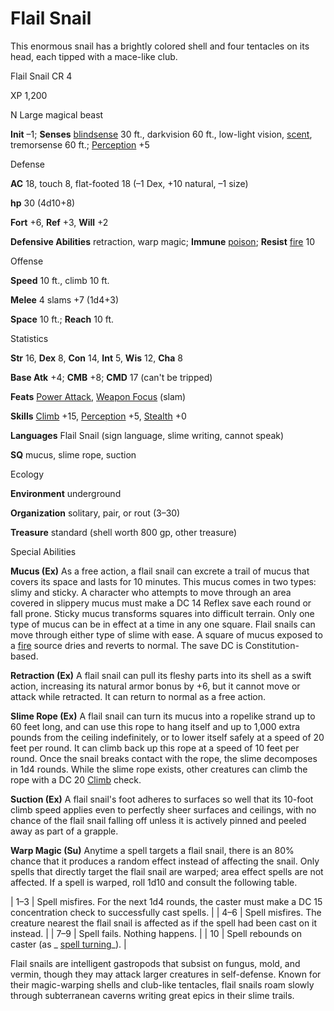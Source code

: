# Flail Snail

This enormous snail has a brightly colored shell and four tentacles on its head, each tipped with a mace-like club.

Flail Snail CR 4

XP 1,200

N Large magical beast

**Init** –1; **Senses** [blindsense](monsters/universalMonsterRules.md#_blindsense) 30 ft., darkvision 60 ft., low-light vision, [scent](monsters/universalMonsterRules.md#_scent), tremorsense 60 ft.; [Perception](skills/perception.md#_perception) +5

Defense

**AC** 18, touch 8, flat-footed 18 (–1 Dex, +10 natural, –1 size)

**hp** 30 (4d10+8)

**Fort** +6, **Ref** +3, **Will** +2

**Defensive Abilities** retraction, warp magic; **Immune** [poison](monsters/universalMonsterRules.md#_poison-(ex-or-su)); **Resist** [fire](monsters/creatureTypes.md#_fire-subtype) 10

Offense

**Speed** 10 ft., climb 10 ft.

**Melee** 4 slams +7 (1d4+3)

**Space** 10 ft.; **Reach** 10 ft.

Statistics

**Str** 16, **Dex** 8, **Con** 14, **Int** 5, **Wis** 12, **Cha** 8

**Base Atk** +4; **CMB** +8; **CMD** 17 (can't be tripped)

**Feats** [Power Attack](feats.md#_power-attack), [Weapon Focus](feats.md#_weapon-focus) (slam)

**Skills** [Climb](skills/climb.md#_climb) +15, [Perception](skills/perception.md#_perception) +5, [Stealth](skills/stealth.md#_stealth) +0

**Languages** Flail Snail (sign language, slime writing, cannot speak)

**SQ** mucus, slime rope, suction

Ecology

**Environment** underground

**Organization** solitary, pair, or rout (3–30)

**Treasure** standard (shell worth 800 gp, other treasure)

Special Abilities

**Mucus (Ex)** As a free action, a flail snail can excrete a trail of mucus that covers its space and lasts for 10 minutes. This mucus comes in two types: slimy and sticky. A character who attempts to move through an area covered in slippery mucus must make a DC 14 Reflex save each round or fall prone. Sticky mucus transforms squares into difficult terrain. Only one type of mucus can be in effect at a time in any one square. Flail snails can move through either type of slime with ease. A square of mucus exposed to a [fire](monsters/creatureTypes.md#_fire-subtype) source dries and reverts to normal. The save DC is Constitution-based.

**Retraction (Ex)** A flail snail can pull its fleshy parts into its shell as a swift action, increasing its natural armor bonus by +6, but it cannot move or attack while retracted. It can return to normal as a free action.

**Slime Rope (Ex)** A flail snail can turn its mucus into a ropelike strand up to 60 feet long, and can use this rope to hang itself and up to 1,000 extra pounds from the ceiling indefinitely, or to lower itself safely at a speed of 20 feet per round. It can climb back up this rope at a speed of 10 feet per round. Once the snail breaks contact with the rope, the slime decomposes in 1d4 rounds. While the slime rope exists, other creatures can climb the rope with a DC 20 [Climb](skills/climb.md#_climb) check.

**Suction (Ex)** A flail snail's foot adheres to surfaces so well that its 10-foot climb speed applies even to perfectly sheer surfaces and ceilings, with no chance of the flail snail falling off unless it is actively pinned and peeled away as part of a grapple.

**Warp Magic (Su)** Anytime a spell targets a flail snail, there is an 80% chance that it produces a random effect instead of affecting the snail. Only spells that directly target the flail snail are warped; area effect spells are not affected. If a spell is warped, roll 1d10 and consult the following table.

  
  

| 1–3 | Spell misfires. For the next 1d4 rounds, the caster must make a DC 15 concentration check to successfully cast spells. |
| 4–6 | Spell misfires. The creature nearest the flail snail is affected as if the spell had been cast on it instead. |
| 7–9 | Spell fails. Nothing happens. |
| 10 | Spell rebounds on caster (as _ [spell turning](spells/spellTurning.md#_spell-turning)_). |

Flail snails are intelligent gastropods that subsist on fungus, mold, and vermin, though they may attack larger creatures in self-defense. Known for their magic-warping shells and club-like tentacles, flail snails roam slowly through subterranean caverns writing great epics in their slime trails.

